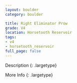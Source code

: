 ```yaml
---
layout: boulder
category: boulder

title: Right Eliminator Prow
grade: V4
location: Horsetooth Reservoir
tags:
- v4
- horsetooth_reservoir
full_page: false
---
```



Description
{: .largetype}


More Info
{: .largetype}

